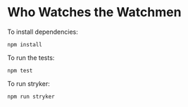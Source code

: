 # Who Watches the Watchmen

To install dependencies:

```npm install```

To run the tests:

```npm test```

To run stryker:

```npm run stryker```